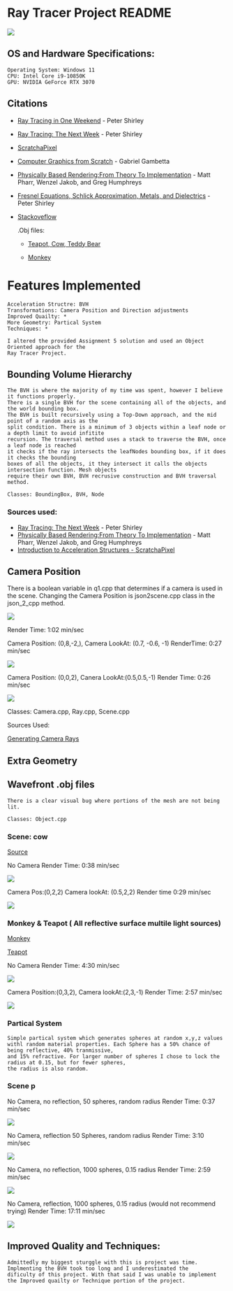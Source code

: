 # Ray Tracer Project README

![](./screenshots/intro.png)
## OS and Hardware Specifications: 
	Operating System: Windows 11
	CPU: Intel Core i9-10850K
	GPU: NVIDIA GeForce RTX 3070

## Citations 

* [Ray Tracing in One Weekend](https://raytracing.github.io/books/RayTracingInOneWeekend.html#)  - Peter Shirley

* [Ray Tracing: The Next Week](https://raytracing.github.io/books/RayTracingTheNextWeek.html#) - Peter Shirley
* [ScratchaPixel](https://www.scratchapixel.com/index.php?redirect) 
* [Computer Graphics from Scratch](https://gabrielgambetta.com/computer-graphics-from-scratch/) - Gabriel Gambetta
* [Physically Based Rendering:From Theory To Implementation](https://pbr-book.org/) - Matt Pharr, Wenzel Jakob, and Greg Humphreys
* [Fresnel Equations, Schlick Approximation, Metals, and Dielectrics](http://psgraphics.blogspot.com/2020/03/fresnel-equations-schlick-approximation.html) - Peter Shirley
* [Stackoveflow](https://stackoverflow.com/)
 
	.Obj files:
	* [Teapot, Cow, Teddy Bear](https://groups.csail.mit.edu/graphics/classes/6.837/F03/models/)

	* [Monkey](https://github.com/kivy/kivy/tree/master/examples/3Drendering)
	

# Features Implemented
	Acceleration Structre: BVH
	Transformations: Camera Position and Direction adjustments
	Improved Quailty: *
	More Geometry: Partical System
	Techniques: *
	
	I altered the provided Assignment 5 solution and used an Object Oriented approach for the
	Ray Tracer Project. 



## Bounding Volume Hierarchy 
	The BVH is where the majority of my time was spent, however I believe it functions properly.
	There is a single BVH for the scene containing all of the objects, and the world bounding box.
	The BVH is built recursively using a Top-Down approach, and the mid point of a random axis as the 
	split condition. There is a minimum of 3 objects within a leaf node or a depth limit to avoid infitite
	recursion. The traversal method uses a stack to traverse the BVH, once a leaf node is reached
	it checks if the ray intersects the leafNodes bounding box, if it does it checks the bounding 
	boxes of all the objects, it they intersect it calls the objects intersection function. Mesh objects
	require their own BVH, BVH recrusive construction and BVH traversal method. 
	
	Classes: BoundingBox, BVH, Node 
	

### Sources used: 
* [Ray Tracing: The Next Week](https://raytracing.github.io/books/RayTracingTheNextWeek.html#) - Peter Shirley
* [Physically Based Rendering:From Theory To Implementation](https://pbr-book.org/) - Matt Pharr, Wenzel Jakob, and Greg Humphreys
* [Introduction to Acceleration Structures - ScratchaPixel](https://www.scratchapixel.com/lessons/3d-basic-rendering/introduction-acceleration-structure)

## Camera Position
	
There is a boolean variable in q1.cpp that determines if a camera is used in the scene. Changing the Camera Position is json2scene.cpp class in the json_2_cpp method.

![](./screenshots/scenehnocamera.png)
	
Render Time: 1:02 min/sec


Camera Position: (0,8,-2,), Camera LookAt: (0.7, -0.6, -1) RenderTime: 0:27 min/sec

![](./screenshots/scenehcamerapos1.png)

 

Camera Position: (0,0,2),  Canera LookAt:(0.5,0.5,-1) Render Time: 0:26 min/sec

![](./screenshots/scenehcamerapos2.png)

Classes: Camera.cpp, Ray.cpp, Scene.cpp

Sources Used: 

[Generating Camera Rays](https://www.scratchapixel.com/lessons/3d-basic-rendering/ray-tracing-generating-camera-rays)

## Extra Geometry
## Wavefront .obj files 

	There is a clear visual bug where portions of the mesh are not being lit.

	Classes: Object.cpp
### Scene: cow
	
[Source](https://groups.csail.mit.edu/graphics/classes/6.837/F03/models/)

 No Camera Render Time: 0:38 min/sec

  ![](./screenshots/scenecownocamera.png)



 Camera Pos:(0,2,2) Camera lookAt: (0.5,2,2)  Render time 0:29 min/sec

 ![](./screenshots/scenecowcamera.png)


 ### Monkey & Teapot ( All reflective surface multile light sources)
 
 [Monkey](https://github.com/kivy/kivy/tree/master/examples/3Drendering) 

 [Teapot](https://groups.csail.mit.edu/graphics/classes/6.837/F03/models/)

 No Camera  Render Time: 4:30 min/sec

 ![](./screenshots/monkeyteapotnocam.png)



 Camera Position:(0,3,2), Camera lookAt:(2,3,-1)  Render Time: 2:57 min/sec
 
 ![](./screenshots/monkeyteapotcam.png)



 ### Partical System 

	Simple partical system which generates spheres at random x,y,z values
	withl random material properties. Each Sphere has a 50% chance of being reflective, 40% tranmissive,
	and 15% refractive. For larger number of spheres I chose to lock the radius at 0.15, but for fewer spheres,
	the radius is also random. 

### Scene p

No Camera, no reflection, 50 spheres, random radius  Render Time: 0:37 min/sec

![](./screenshots/particalnocam.png)


No Camera, reflection 50 Spheres, random radius  Render Time: 3:10 min/sec

![](./screenshots/particalnocamreflection.png) 


No Camera, no reflection, 1000 spheres, 0.15 radius Render Time: 2:59 min/sec

![](./screenshots/1000noref.png) 


No Camera, reflection, 1000 spheres, 0.15 radius (would not recommend trying)  Render Time: 17:11 min/sec

![](./screenshots/1000reflections.png) 



## Improved Quality and Techniques:
	Admittedly my biggest sturggle with this is project was time. Implmenting the BVH took too long and I underestimated the
	dificulty of this project. With that said I was unable to implement the Improved quailty or Technique portion of the project.
	


	